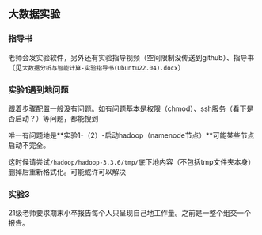 ## 大数据实验

### 指导书

老师会发实验软件，另外还有实验指导视频（空间限制没传送到github）、指导书（见`大数据分析与智能计算-实验指导书(Ubuntu22.04).docx`）

### 实验1遇到地问题

跟着步骤配置一般没有问题。如有问题基本是权限（chmod）、ssh服务（看下是否启动？）等问题，都能搜到

唯一有问题地是**实验1-（2）-启动hadoop（namenode节点）**可能某些节点启动不完全。

这时候请尝试`/hadoop/hadoop-3.3.6/tmp/`底下地内容（不包括tmp文件夹本身）删掉后重新格式化。可能或许可以解决

### 实验3

21级老师要求期末小卒报告每个人只呈现自己地工作量。之前是一整个组交一个报告。
